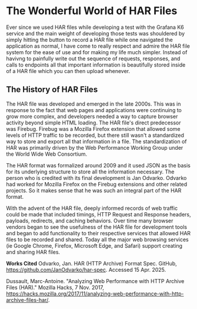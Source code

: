 # The Wonderful World of HAR Files 
Ever since we used HAR files while developing a test with the Grafana K6 service and the main weight of developing those tests was shouldered by simply hitting the button to record a HAR file while one navigated the application as normal, I have come to really respect and admire the HAR file system for the ease of use and for making my life much simpler. Instead of havivng to painfully write out the sequence of requests, responses, and calls to endpoints all that important information is beautifully stored inside of a HAR file which you can then upload whenever. 
## The History of HAR Files  
The HAR file was developed and emerged in the late 2000s. This was in response to the fact that web pages and applications were continuing to grow more complex, and developers needed a way to capture browser activity beyond simple HTML loading. The HAR file's direct predecessor was Firebug. Firebug was a Mozilla Firefox extension that allowed some levels of HTTP traffic to be recorded, but there still wasn't a standardized way to store and export all that information in a file. The standardization of HAR was primarily driven by the Web Performance Working Group under the World Wide Web Consortium. 

The HAR format was formalized around 2009 and it used JSON as the basis for its underlying structure to store all the information necessary. The person who is credited with its final development is Jan Odvarko. Odvarko had worked for Mozilla Firefox on the Firebug extensions and other related projects. So it makes sense that he was such an integral part of the HAR format. 

With the advent of the HAR file, deeply informed records of web traffic could be made that included timings, HTTP Request and Response headers, payloads, redirects, and caching behaviors. Over time many browser vendors began to see the usefulness of the HAR file for development tools and began to add functionality to their respective services that allowed HAR files to be recorded and shared. Today all the major web browsing services (ie Google Chrome, Firefox, Microsoft Edge, and Safari) support creating and sharing HAR files. 








**Works Cited**
Odvarko, Jan. HAR (HTTP Archive) Format Spec. GitHub, https://github.com/JanOdvarko/har-spec. Accessed 15 Apr. 2025.

Dussault, Marc-Antoine. "Analyzing Web Performance with HTTP Archive Files (HAR)." Mozilla Hacks, 7 Nov. 2017, https://hacks.mozilla.org/2017/11/analyzing-web-performance-with-http-archive-files-har/.
